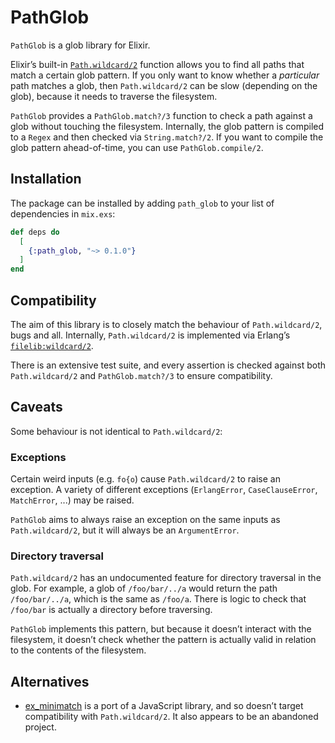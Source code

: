 # PathGlob

`PathGlob` is a glob library for Elixir.

Elixir’s built-in
[`Path.wildcard/2`](https://hexdocs.pm/elixir/1.12/Path.html#wildcard/2)
function allows you to find all paths that match a certain glob pattern. If
you only want to know whether a _particular_ path matches a glob, then
`Path.wildcard/2` can be slow (depending on the glob), because it needs to
traverse the filesystem.

`PathGlob` provides a `PathGlob.match?/3` function to check a path against a
glob without touching the filesystem. Internally, the glob pattern is compiled
to a `Regex` and then checked via `String.match?/2`. If you want to compile the
glob pattern ahead-of-time, you can use `PathGlob.compile/2`.

## Installation

The package can be installed by adding `path_glob` to your list of dependencies
in `mix.exs`:

```elixir
def deps do
  [
    {:path_glob, "~> 0.1.0"}
  ]
end
```

## Compatibility

The aim of this library is to closely match the behaviour of `Path.wildcard/2`,
bugs and all. Internally, `Path.wildcard/2` is implemented via Erlang’s
[`filelib:wildcard/2`](http://erlang.org/doc/man/filelib.html#wildcard-1).

There is an extensive test suite, and every assertion is checked against both
`Path.wildcard/2` and `PathGlob.match?/3` to ensure compatibility.

## Caveats

Some behaviour is not identical to `Path.wildcard/2`:

### Exceptions

Certain weird inputs (e.g. `fo{o`) cause `Path.wildcard/2` to raise an
exception. A variety of different exceptions (`ErlangError`, `CaseClauseError`,
`MatchError`, ...) may be raised.

`PathGlob` aims to always raise an exception on the same inputs as
`Path.wildcard/2`, but it will always be an `ArgumentError`.

### Directory traversal

`Path.wildcard/2` has an undocumented feature for directory traversal in the
glob. For example, a glob of `/foo/bar/../a` would return the path
`/foo/bar/../a`, which is the same as `/foo/a`. There is logic to check that
`/foo/bar` is actually a directory before traversing.

`PathGlob` implements this pattern, but because it doesn’t interact with the
filesystem, it doesn’t check whether the pattern is actually valid in relation
to the contents of the filesystem.

## Alternatives

* [ex_minimatch](https://github.com/gniquil/ex_minimatch) is a port of a
  JavaScript library, and so doesn’t target compatibility with
  `Path.wildcard/2`. It also appears to be an abandoned project.
